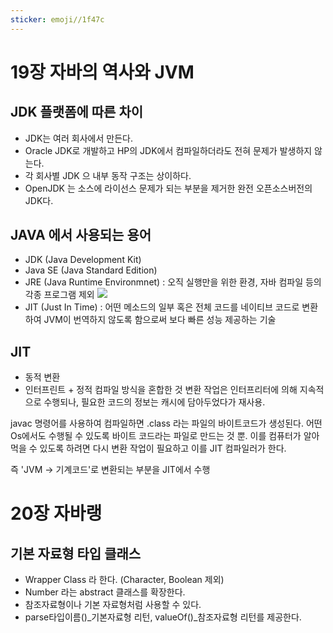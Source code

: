 ```yaml
---
sticker: emoji//1f47c
---
```

# 19장 자바의 역사와 JVM

## JDK 플랫폼에 따른 차이 
- JDK는 여러 회사에서 만든다.
- Oracle JDK로 개발하고 HP의 JDK에서 컴파일하더라도 전혀 문제가 발생하지 않는다.
- 각 회사별 JDK 으 내부 동작 구조는 상이하다. 
- OpenJDK 는 소스에 라이선스 문제가 되는 부분을 제거한 완전 오픈소스버전의 JDK다.




## JAVA 에서 사용되는 용어
- JDK (Java Development Kit)
- Java SE (Java Standard Edition)
- JRE (Java Runtime Environmnet)
  : 오직 실행만을 위한 환경, 자바 컴파일 등의 각종 프로그램 제외 
![](https://i.imgur.com/eWuvZMs.png)
- JIT (Just In Time) : 어떤 메소드의 일부 혹은 전체 코드를 네이티브 코드로 변환하여 JVM이 번역하지 않도록 함으로써 보다 빠른 성능 제공하는 기술 

## JIT 
- 동적 변환
- 인터프린트 + 정적 컴파일 방식을 혼합한 것 
  변환 작업은 인터프리터에 의해 지속적으로 수행되나, 필요한 코드의 정보는 캐시에 담아두었다가 재사용. 

javac 명령어를 사용하여 컴파일하면 .class 라는 파일의 바이트코드가 생성된다. 어떤 Os에서도 수행될 수 있도록 바이트 코드라는 파일로 만드는 것 뿐. 이를 컴퓨터가 알아먹을 수 있도록 하려면 다시 변환 작업이 필요하고 이를 JIT 컴파일러가 한다. 

즉 'JVM -> 기계코드'로 변환되는 부분을 JIT에서 수행 




# 20장 자바랭 

## 기본 자료형 타입 클래스
- Wrapper Class 라 한다. (Character, Boolean  제외)
- Number 라는 abstract 클래스를 확장한다.
- 참조자료형이나 기본 자료형처럼 사용할 수 있다. 
- parse타입이름()_기본자료형 리턴, valueOf()_참조자료형 리턴를 제공한다.
